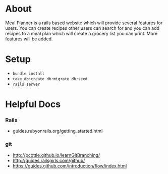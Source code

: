 # About
Meal Planner is a rails based website which will provide several features for users.  You can create recipes other users can search for and you can add recipes to a meal plan which will create a grocery list you can print.  More features will be added.

# Setup
- `bundle install`
- `rake db:create db:migrate db:seed`
- `rails server`

# Helpful Docs
### Rails
- guides.rubyonrails.org/getting_started.html
### git
- http://pcottle.github.io/learnGitBranching/
- http://guides.railsgirls.com/github/
- https://guides.github.com/introduction/flow/index.html